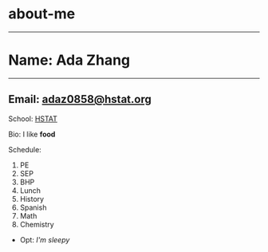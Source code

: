 # about-me

---

# Name: Ada Zhang

---

## Email: adaz0858@hstat.org

School: [HSTAT](https://www.hstat.org/)

Bio: I like **food**

Schedule:
1. PE
2. SEP
3. BHP
4. Lunch
5. History
6. Spanish
7. Math
8. Chemistry

* Opt: _I'm sleepy_